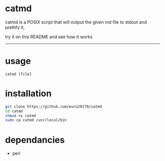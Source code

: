 # catmd
catmd is a POSIX script that will output the given md file to stdout and prettify it,

try it on this README and see how it works

---

# usage

`catmd [file]`

# installation

```sh
git clone https://github.com/euro20179/catmd
cd catmd
chmod +x catmd
sudo cp catmd /usr/local/bin
```

# dependancies
* perl
